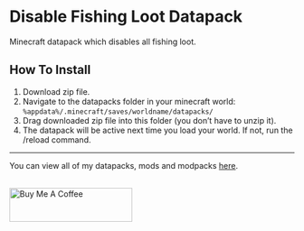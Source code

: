 # Disable Fishing Loot Datapack

Minecraft datapack which disables all fishing loot.

## How To Install

1. Download zip file.
2. Navigate to the datapacks folder in your minecraft world:
   `%appdata%/.minecraft/saves/worldname/datapacks/`
3. Drag downloaded zip file into this folder (you don’t have to unzip it).
4. The datapack will be active next time you load your world. If not, run the /reload command.

---
You can view all of my datapacks, mods and modpacks [here](https://silentdoommc.netlify.app/).

<br />
<a href="https://www.buymeacoffee.com/silentdoom" target="_blank"><img src="https://cdn.buymeacoffee.com/buttons/v2/default-yellow.png" alt="Buy Me A Coffee" style="height: 60px !important;width: 217px !important;" ></a>
